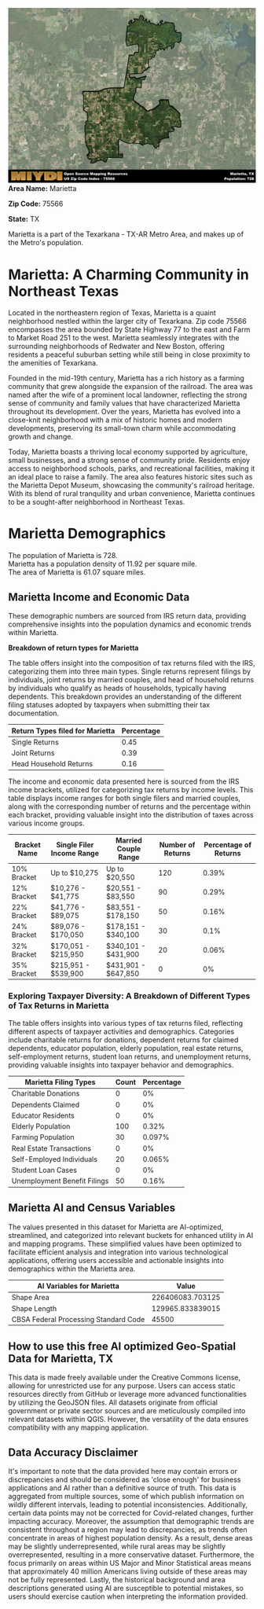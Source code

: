 ![Image Alt Text](../_images/75566.png)
**Area Name:** Marietta

**Zip Code:** 75566

**State:** TX

Marietta is a part of the Texarkana - TX-AR Metro Area, and makes up  of the Metro's population.  

# Marietta: A Charming Community in Northeast Texas  

Located in the northeastern region of Texas, Marietta is a quaint neighborhood nestled within the larger city of Texarkana. Zip code 75566 encompasses the area bounded by State Highway 77 to the east and Farm to Market Road 251 to the west. Marietta seamlessly integrates with the surrounding neighborhoods of Redwater and New Boston, offering residents a peaceful suburban setting while still being in close proximity to the amenities of Texarkana.

Founded in the mid-19th century, Marietta has a rich history as a farming community that grew alongside the expansion of the railroad. The area was named after the wife of a prominent local landowner, reflecting the strong sense of community and family values that have characterized Marietta throughout its development. Over the years, Marietta has evolved into a close-knit neighborhood with a mix of historic homes and modern developments, preserving its small-town charm while accommodating growth and change.

Today, Marietta boasts a thriving local economy supported by agriculture, small businesses, and a strong sense of community pride. Residents enjoy access to neighborhood schools, parks, and recreational facilities, making it an ideal place to raise a family. The area also features historic sites such as the Marietta Depot Museum, showcasing the community's railroad heritage. With its blend of rural tranquility and urban convenience, Marietta continues to be a sought-after neighborhood in Northeast Texas.

# Marietta Demographics

The population of Marietta is 728.  
Marietta has a population density of 11.92 per square mile.  
The area of Marietta is 61.07 square miles.  

## Marietta Income and Economic Data

These demographic numbers are sourced from IRS return data, providing comprehensive insights into the population dynamics and economic trends within Marietta.

**Breakdown of return types for Marietta**

The table offers insight into the composition of tax returns filed with the IRS, categorizing them into three main types. Single returns represent filings by individuals, joint returns by married couples, and head of household returns by individuals who qualify as heads of households, typically having dependents. This breakdown provides an understanding of the different filing statuses adopted by taxpayers when submitting their tax documentation.

| Return Types filed for Marietta                              | Percentage          |
|----------------------------------------------------------|---------------------|
| Single Returns                                            | 0.45 |
| Joint Returns                                             | 0.39 |
| Head Household Returns                                    | 0.16 |

The income and economic data presented here is sourced from the IRS income brackets, utilized for categorizing tax returns by income levels. This table displays income ranges for both single filers and married couples, along with the corresponding number of returns and the percentage within each bracket, providing valuable insight into the distribution of taxes across various income groups.

| Bracket Name       | Single Filer Income Range | Married Couple Range | Number of Returns | Percentage of Returns |
|--------------------|----------------------------|----------------------|-------------------|-----------------------|
| 10% Bracket        | Up to $10,275              | Up to $20,550        | 120 | 0.39% |
| 12% Bracket        | $10,276 - $41,775          | $20,551 - $83,550    | 90 | 0.29% |
| 22% Bracket        | $41,776 - $89,075          | $83,551 - $178,150   | 50 | 0.16% |
| 24% Bracket        | $89,076 - $170,050         | $178,151 - $340,100  | 30 | 0.1% |
| 32% Bracket        | $170,051 - $215,950        | $340,101 - $431,900  | 20 | 0.06% |
| 35% Bracket        | $215,951 - $539,900        | $431,901 - $647,850  | 0 | 0% |

### Exploring Taxpayer Diversity: A Breakdown of Different Types of Tax Returns in Marietta

The table offers insights into various types of tax returns filed, reflecting different aspects of taxpayer activities and demographics. Categories include charitable returns for donations, dependent returns for claimed dependents, educator population, elderly population, real estate returns, self-employment returns, student loan returns, and unemployment returns, providing valuable insights into taxpayer behavior and demographics.

| Marietta Filing Types                    | Count | Percentage |
|--------------------------------------|-------|------------|
| Charitable Donations                 | 0 | 0% |
| Dependents Claimed                   | 0 | 0% |
| Educator Residents                   | 0 | 0% |
| Elderly Population                   | 100 | 0.32% |
| Farming Population                   | 30 | 0.097% |
| Real Estate Transactions             | 0 | 0% |
| Self-Employed Individuals            | 20 | 0.065% |
| Student Loan Cases                   | 0 | 0% |
| Unemployment Benefit Filings         | 50 | 0.16% |

## Marietta AI and Census Variables

The values presented in this dataset for Marietta are AI-optimized, streamlined, and categorized into relevant buckets for enhanced utility in AI and mapping programs. These simplified values have been optimized to facilitate efficient analysis and integration into various technological applications, offering users accessible and actionable insights into demographics within the Marietta area.

| AI Variables for Marietta | Value |
|-------------|-------|
| Shape Area | 226406083.703125 |
| Shape Length | 129965.833839015 |
| CBSA Federal Processing Standard Code | 45500 |

## How to use this free AI optimized Geo-Spatial Data for Marietta, TX

This data is made freely available under the Creative Commons license, allowing for unrestricted use for any purpose. Users can access static resources directly from GitHub or leverage more advanced functionalities by utilizing the GeoJSON files. All datasets originate from official government or private sector sources and are meticulously compiled into relevant datasets within QGIS. However, the versatility of the data ensures compatibility with any mapping application.

## Data Accuracy Disclaimer
It's important to note that the data provided here may contain errors or discrepancies and should be considered as 'close enough' for business applications and AI rather than a definitive source of truth. This data is aggregated from multiple sources, some of which publish information on wildly different intervals, leading to potential inconsistencies. Additionally, certain data points may not be corrected for Covid-related changes, further impacting accuracy. Moreover, the assumption that demographic trends are consistent throughout a region may lead to discrepancies, as trends often concentrate in areas of highest population density. As a result, dense areas may be slightly underrepresented, while rural areas may be slightly overrepresented, resulting in a more conservative dataset. Furthermore, the focus primarily on areas within US Major and Minor Statistical areas means that approximately 40 million Americans living outside of these areas may not be fully represented. Lastly, the historical background and area descriptions generated using AI are susceptible to potential mistakes, so users should exercise caution when interpreting the information provided.
